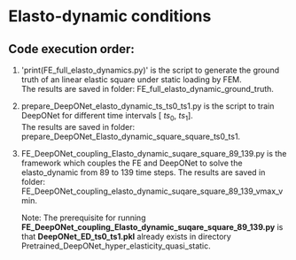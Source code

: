 # Elasto-dynamic conditions  
## Code execution order:  
1. 'print(FE_full_elasto_dynamics.py)' is the script to generate the ground truth of an linear elastic square under static loading by FEM.  
   The results are saved in folder: FE_full_elasto_dynamic_ground_truth.  

2. prepare_DeepONet_elasto_dynamic_ts_ts0_ts1.py is the script to train DeepONet for different time intervals [ $ts_0$, $ts_1$].  
   The results are saved in folder: prepare_DeepONet_Elasto_dynamic_square_square_ts0_ts1.  

4. FE_DeepONet_coupling_Elasto_dynamic_suqare_square_89_139.py is the framework which couples the FE and DeepONet to solve the elasto_dynamic from 89 to 139 time steps.
   The results are saved in folder: FE_DeepONet_coupling_elasto_dynamic_suqare_square_89_139_vmax_vmin.

   Note: The prerequisite for running **FE_DeepONet_coupling_Elasto_dynamic_suqare_square_89_139.py** is that **DeepONet_ED_ts0_ts1.pkl** already exists in directory Pretrained_DeepONet_hyper_elasticity_quasi_static.
